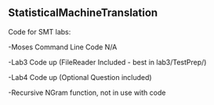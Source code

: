 ## StatisticalMachineTranslation
Code for SMT labs:

-Moses Command Line Code N/A

-Lab3 Code up (FileReader Included - best in lab3/TestPrep/)

-Lab4 Code up (Optional Question included)

-Recursive NGram function, not in use with code
